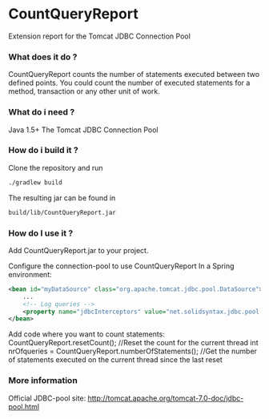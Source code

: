 # CountQueryReport
Extension report for the Tomcat JDBC Connection Pool
### What does it do ?
CountQueryReport counts the number of statements executed between two defined points. You could count the number of executed statements for a method, transaction or any other unit of work. 
### What do i need ?
Java 1.5+
The Tomcat JDBC Connection Pool
### How do i build it ?
Clone the repository and run 
```sh
./gradlew build
```
The resulting jar can be found in 
```sh
build/lib/CountQueryReport.jar
```
### How do I use it ?
Add CountQueryReport.jar to your project.

Configure the connection-pool to use CountQueryReport
In a Spring environment:
```xml
<bean id="myDataSource" class="org.apache.tomcat.jdbc.pool.DataSource">
	...
	<!-- Log queries -->
	<property name="jdbcInterceptors" value="net.solidsyntax.jdbc.pool.interceptor.CountQueryReport" />
</bean>
```
Add code where you want to count statements:
CountQueryReport.resetCount();  //Reset the count for the current thread
int nrOfqueries = CountQueryReport.numberOfStatements();  //Get the number of statements executed on the current thread since the last reset
### More information
Official JDBC-pool site: http://tomcat.apache.org/tomcat-7.0-doc/jdbc-pool.html
